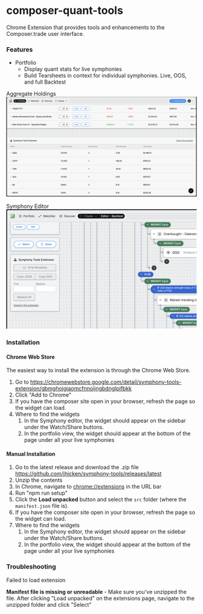 # composer-quant-tools
Chrome Extension that provides tools and enhancements to the Composer.trade user interface.

### Features
- Portfolio
  - Display quant stats for live symphonies
  - Build Tearsheets in context for individual symphonies. Live, OOS, and full Backtest

Aggregate Holdings
![Composer Quant Tools - Portfolio](docs/images/portfolio.png)

Symphony Editor
![Composer Quant Tools - Symphony Editor](docs/images/symphony-editor.png)

### Installation

#### Chrome Web Store
The easiest way to install the extension is through the Chrome Web Store.

1. Go to https://chromewebstore.google.com/detail/symphony-tools-extension/gbmghoigiaomcfnnoijngbdnglpifbkk
2. Click "Add to Chrome"
3. If you have the composer site open in your browser, refresh the page so the widget can load. 
4. Where to find the widgets
    1. In the Symphony editor, the widget should appear on the sidebar under the Watch/Share buttons.
    2. In the portfolio view, the widget should appear at the bottom of the page under all your live symphonies

#### Manual Installation
1. Go to the latest release and download the .zip file
    https://github.com/jhicken/symphony-tools/releases/latest
2. Unzip the contents 
3. In Chrome, navigate to [chrome://extensions](chrome://extensions/) in the URL bar
4. Run "npm run setup"
5. Click the **Load unpacked** button and select the `src` folder (where the `manifest.json` file is).
6. If you have the composer site open in your browser, refresh the page so the widget can load.
7. Where to find the widgets
   1. In the Symphony editor, the widget should appear on the sidebar under the Watch/Share buttons. 
   2. In the portfolio view, the widget should appear at the bottom of the page under all your live symphonies


### Troubleshooting

Failed to load extension

**Manifest file is missing or unreadable** - Make sure you've unzipped the file. After clicking "Load unpacked" on the extensions page, navigate to the unzipped folder and click "Select"
